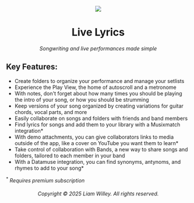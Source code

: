 <div align="center">

<img src="images/header.png"></img>

# Live Lyrics
*Songwriting and live performances made simple*

</div>

## Key Features:
- Create folders to organize your performance and manage your setlists
- Experience the Play View, the home of autoscroll and a metronome
- With notes, don't forget about how many times you should be playing the intro of your song, or how you should be strumming
- Keep versions of your song organized by creating variations for guitar chords, vocal parts, and more
- Easily collaborate on songs and folders with friends and band members
- Find lyrics for songs and add them to your library with a Musixmatch integration*
- With demo attachments, you can give collaborators links to media outside of the app, like a cover on YouTube you want them to learn*
- Take control of collaboration with Bands, a new way to share songs and folders, tailored to each member in your band
- With a Datamuse integration, you can find synonyms, antynoms, and rhymes to add to your song*

<sup>*</sup> *Requires premium subscription*

<div align="center">
  
###### Copyright © 2025 Liam Willey. All rights reserved.

</div>
